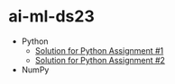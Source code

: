 # ai-ml-ds23

- Python
  - [Solution for Python Assignment #1](python/Python_Assignment_1.ipynb)
  - [Solution for Python Assignment #2](python/Python_Assignment_2.ipynb)
- NumPy
